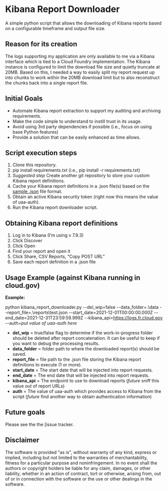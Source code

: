 # Kibana Report Downloader
A simple python script that allows the downloading of Kibana reports based on a configurable timeframe and output file size.

## Reason for its creation

The logs supporting my application are only available to me via a Kibana interface which is tied to a Cloud Foundry implementation. The Kibana instance is configured to limit the download file size and quietly truncate at 20MB. Based on this, I needed a way to easily split my report request up into chunks to work within the 20MB download limit but to also reconstruct the chunks back into a single report file.

## Initial Goals

 - Automate Kibana report extraction to support my auditing and archiving requirements.
 - Make the code simple to understand to instill trust in its usage.
 - Avoid using 3rd party dependencies if possible (i.e., focus on using base Python features)
 - Provide a solution that can be easily enhanced as time allows.

## Script execution steps

 1. Clone this repository.
 2. pip install requirements.txt (i.e., pip install -r requirements.txt)
 3. *Suggested step* Create another git repository to store your custom Kibana report definitions.
 4.  Cache your Kibana report definitions in a .json file(s) based on the [sample .json](/docs/sample_report.json) file format.
 5. Obtain an active Kibana security token (right now this means the value of uaa-auth).
 6. Run the Kibana report downloader script.

## Obtaining Kibana report definitions

1.	Log in to Kibana (I’m using v 7.9.3)
2.	Click Discover
3.	Click Open
4.	Find your report and open it
5.	Click Share, CSV Reports, “Copy POST URL”
6.	Save each report definition in a .json file

## Usage Example (against Kibana running in cloud.gov)

**Example:** 

python kibana_report_downloader.py --del_wip=false --data_folder=.\data --report_file=.\reports\test.json --start_date=2021-12-01T00:00:00.000Z --end_date=2021-12-31T23:59:59.999Z --kibana_api=https://logs.fr.cloud.gov --auth=*put value of uaa-auth here*

 - **del_wip** = true/false flag to determine if the work-in-progress folder should be deleted after report concatenation. It can be useful to keep if you want to debug the processing results.
 - **data_folder** = folder path to where the downloaded report(s) should be saved. 
 - **report_file** = file path to the .json file storing the Kibana report definitions to execute (1 or more).
 - **start_date** = The start date that will be injected into report requests.
 - **end_date** = The end date that will be injected into report requests.
 - **kibana_api** = The endpoint to use to download reports (*future* sniff this value out of report URLs)
 - **auth** = The value of uaa-auth which provides access to Kibana from the script (*future* find another way to obtain authentication information)

## Future goals

Please see the the [issue tracker[](https://github.com/Eastern-Research-Group/kibana_report_downloader/issues).

## Disclaimer

The software is provided "as is", without warranty of any kind, express or implied, including but not limited to the warranties of merchantability, fitness for a particular purpose and noninfringement. In no event shall the authors or copyright holders be liable for any claim, damages, or other liability, whether in an action of contract, tort or otherwise, arising from, out of or in connection with the software or the use or other dealings in the software.
